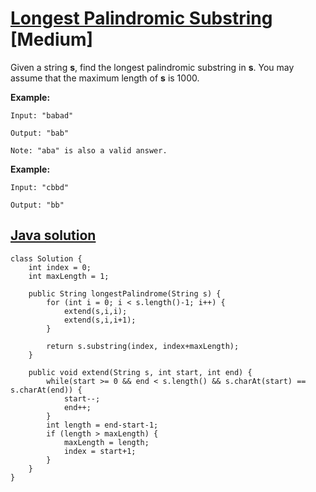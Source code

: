 # [Longest Palindromic Substring](https://leetcode.com/problems/longest-palindromic-substring/) [Medium]

Given a string **s**, find the longest palindromic substring in **s**. You may assume that the maximum length of **s** is 1000.

**Example:**
```
Input: "babad"

Output: "bab"

Note: "aba" is also a valid answer.
 ```

**Example:**
```
Input: "cbbd"

Output: "bb"
```

## [Java solution](https://leetcode.com/submissions/detail/139357486/)
```
class Solution {
    int index = 0;
    int maxLength = 1;
    
    public String longestPalindrome(String s) {
        for (int i = 0; i < s.length()-1; i++) {
            extend(s,i,i);
            extend(s,i,i+1);
        }
        
        return s.substring(index, index+maxLength);
    }
    
    public void extend(String s, int start, int end) {
        while(start >= 0 && end < s.length() && s.charAt(start) == s.charAt(end)) {
            start--;
            end++;
        }
        int length = end-start-1;
        if (length > maxLength) {
            maxLength = length;
            index = start+1;
        }
    }
}

```
